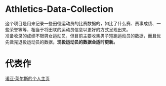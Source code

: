 # Athletics-Data-Collection
这个项目是用来记录一些田径运动员的比赛数据的，如比了什么赛、赛事成绩、一些荣誉等等，相当于将田联的运动员信息以更好的方式呈现出来。<br>
准备收录的成绩不限男女运动员，但目前主要收集男子短跑运动员的数据，而且优先做完退役运动员的数据，**现役运动员的数据会适时更新。** <br>
# 代表作
[诺亚·莱尔斯的个人主页](https://github.com/shadowpeng12/Athletics-Data-Collection/blob/main/Athlete/Men/Sprinter/Noah-Lyles.md)
